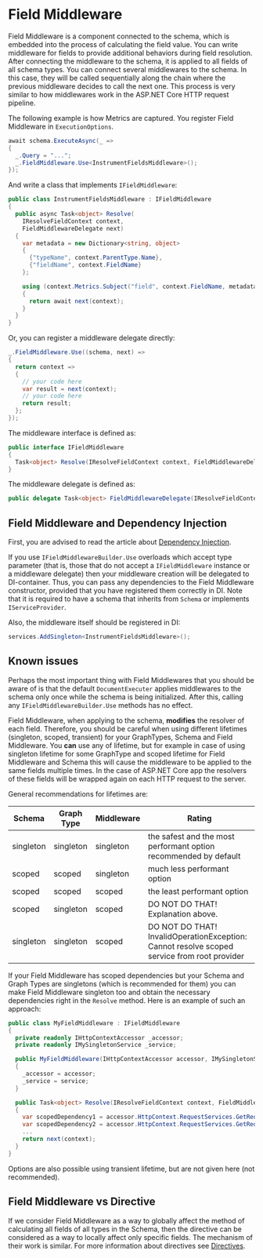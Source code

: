 # Field Middleware

Field Middleware is a component connected to the schema, which is embedded into the process of
calculating the field value. You can write middleware for fields to provide additional behaviors
during field resolution. After connecting the middleware to the schema, it is applied to all
fields of all schema types. You can connect several middlewares to the schema. In this case,
they will be called sequentially along the chain where the previous middleware decides to call
the next one. This process is very similar to how middlewares work in the ASP.NET Core HTTP request
pipeline.

The following example is how Metrics are captured. You register Field Middleware in `ExecutionOptions`.

```csharp
await schema.ExecuteAsync(_ =>
{
  _.Query = "...";
  _.FieldMiddleware.Use<InstrumentFieldsMiddleware>();
});
```

And write a class that implements `IFieldMiddleware`:

```csharp
public class InstrumentFieldsMiddleware : IFieldMiddleware
{
  public async Task<object> Resolve(
    IResolveFieldContext context,
    FieldMiddlewareDelegate next)
  {
    var metadata = new Dictionary<string, object>
    {
      {"typeName", context.ParentType.Name},
      {"fieldName", context.FieldName}
    };

    using (context.Metrics.Subject("field", context.FieldName, metadata))
    {
      return await next(context);
    }
  }
}
```

Or, you can register a middleware delegate directly:

```csharp
_.FieldMiddleware.Use((schema, next) =>
{
  return context =>
  {
    // your code here
    var result = next(context);
    // your code here
    return result;
  };
});
```

The middleware interface is defined as:

```csharp
public interface IFieldMiddleware
{
  Task<object> Resolve(IResolveFieldContext context, FieldMiddlewareDelegate next);
}
```

The middleware delegate is defined as:

```csharp
public delegate Task<object> FieldMiddlewareDelegate(IResolveFieldContext context);
```

## Field Middleware and Dependency Injection

First, you are advised to read the article about [Dependency Injection](Dependency-Injection).

If you use `IFieldMiddlewareBuilder.Use` overloads which accept type parameter (that is,
those that do not accept a `IFieldMiddleware` instance or a middleware delegate) then your
middleware creation will be delegated to DI-container. Thus, you can pass any dependencies to
the Field Middleware constructor, provided that you have registered them correctly in DI.
Note that it is required to have a schema that inherits from `Schema` or implements `IServiceProvider`.

Also, the middleware itself should be registered in DI:

```csharp
services.AddSingleton<InstrumentFieldsMiddleware>();
```

## Known issues

Perhaps the most important thing with Field Middlewares that you should be aware of is that the
default `DocumentExecuter` applies middlewares to the schema only once while the schema is being
initialized. After this, calling any `IFieldMiddlewareBuilder.Use` methods has no effect.

Field Middleware, when applying to the schema, **modifies** the resolver of each field. Therefore,
you should be careful when using different lifetimes (singleton, scoped, transient) for your
GraphTypes, Schema and Field Middleware. You **can** use any of lifetime, but for example in
case of using singleton lifetime for some GraphType and scoped lifetime for Field Middleware
and Schema this will cause the middleware to be applied to the same fields multiple times.
In the case of ASP.NET Core app the resolvers of these fields will be wrapped again on each
HTTP request to the server.

General recommendations for lifetimes are:

| Schema    | Graph Type | Middleware | Rating | 
|-----------|------------|------------|--------|
| singleton | singleton  | singleton  | the safest and the most performant option recommended by default |
| scoped    | scoped     | singleton  | much less performant option |
| scoped    | scoped     | scoped     | the least performant option |
| scoped    | singleton  | scoped     | DO NOT DO THAT! Explanation above. |
| singleton | singleton  | scoped     | DO NOT DO THAT! InvalidOperationException: Cannot resolve scoped service from root provider |

If your Field Middleware has scoped dependencies but your Schema and Graph Types are singletons
(which is recommended for them) you can make Field Middleware singleton too and obtain the necessary
dependencies right in the `Resolve` method. Here is an example of such an approach:

```csharp
public class MyFieldMiddleware : IFieldMiddleware
{
  private readonly IHttpContextAccessor _accessor;
  private readonly IMySingletonService _service;

  public MyFieldMiddleware(IHttpContextAccessor accessor, IMySingletonService service)
  {
    _accessor = accessor;
    _service = service;
  }

  public Task<object> Resolve(IResolveFieldContext context, FieldMiddlewareDelegate next)
  {
    var scopedDependency1 = accessor.HttpContext.RequestServices.GetRequiredService<IMyService1>();
    var scopedDependency2 = accessor.HttpContext.RequestServices.GetRequiredService<IMyService2>();
    ...
    return next(context);
  }
}
```

Options are also possible using transient lifetime, but are not given here (not recommended).

## Field Middleware vs Directive

If we consider Field Middleware as a way to globally affect the method of calculating all fields
of all types in the Schema, then the directive can be considered as a way to locally affect only
specific fields. The mechanism of their work is similar. For more information about directives
see [Directives](Directives).
